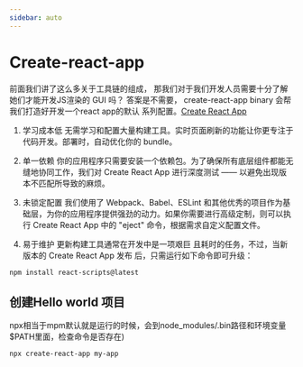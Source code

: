 ```yaml
---
sidebar: auto
---
```

# Create-react-app
前面我们讲了这么多关于工具链的组成， 那我们对于我们开发人员需要十分了解她们才能开发JS渲染的 GUI 吗？ 答案是不需要， create-react-app binary 会帮我们打造好开发一个react app的默认
系列配置。[Create React App](https://create-react-app.bootcss.com/)
1. 学习成本低
无需学习和配置大量构建工具。实时页面刷新的功能让你更专注于代码开发。部署时，自动优化你的 bundle。

2. 单一依赖
你的应用程序只需要安装一个依赖包。为了确保所有底层组件都能无缝地协同工作，我们对 Create React App 进行深度测试 —— 以避免出现版本不匹配所导致的麻烦。

3. 未锁定配置
我们使用了 Webpack、Babel、ESLint 和其他优秀的项目作为基础层，为你的应用程序提供强劲的动力。如果你需要进行高级定制，则可以执行 Create React App 中的 "eject" 命令，根据需求自定义配置文件。

4. 易于维护
更新构建工具通常在开发中是一项艰巨 且耗时的任务，不过，当新版本的 Create React App 发布 后，只需运行如下命令即可升级：
```
npm install react-scripts@latest
```

## 创建Hello world 项目 
npx相当于mpm默认就是运行的时候，会到node_modules/.bin路径和环境变量$PATH里面，检查命令是否存在)
```
npx create-react-app my-app 
```


